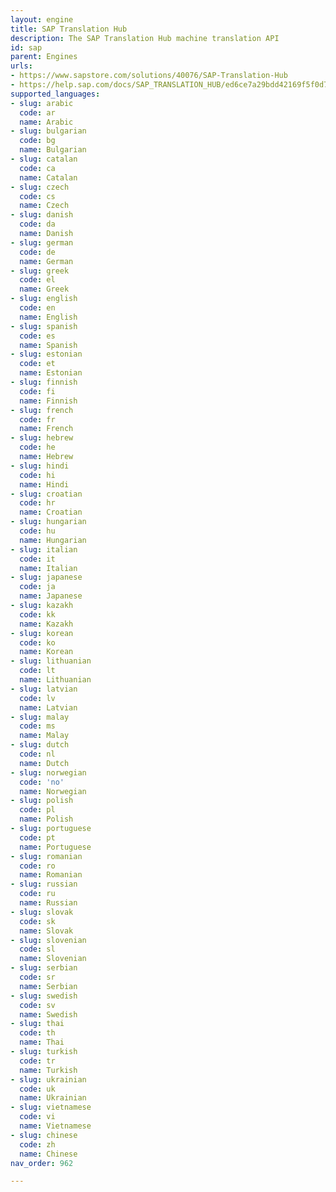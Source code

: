 ```yaml
---
layout: engine
title: SAP Translation Hub
description: The SAP Translation Hub machine translation API
id: sap
parent: Engines
urls:
- https://www.sapstore.com/solutions/40076/SAP-Translation-Hub
- https://help.sap.com/docs/SAP_TRANSLATION_HUB/ed6ce7a29bdd42169f5f0d7868bce6eb/1b15cf69580449c0bd8525696c97b90d.html?locale=en-US
supported_languages:
- slug: arabic
  code: ar
  name: Arabic
- slug: bulgarian
  code: bg
  name: Bulgarian
- slug: catalan
  code: ca
  name: Catalan
- slug: czech
  code: cs
  name: Czech
- slug: danish
  code: da
  name: Danish
- slug: german
  code: de
  name: German
- slug: greek
  code: el
  name: Greek
- slug: english
  code: en
  name: English
- slug: spanish
  code: es
  name: Spanish
- slug: estonian
  code: et
  name: Estonian
- slug: finnish
  code: fi
  name: Finnish
- slug: french
  code: fr
  name: French
- slug: hebrew
  code: he
  name: Hebrew
- slug: hindi
  code: hi
  name: Hindi
- slug: croatian
  code: hr
  name: Croatian
- slug: hungarian
  code: hu
  name: Hungarian
- slug: italian
  code: it
  name: Italian
- slug: japanese
  code: ja
  name: Japanese
- slug: kazakh
  code: kk
  name: Kazakh
- slug: korean
  code: ko
  name: Korean
- slug: lithuanian
  code: lt
  name: Lithuanian
- slug: latvian
  code: lv
  name: Latvian
- slug: malay
  code: ms
  name: Malay
- slug: dutch
  code: nl
  name: Dutch
- slug: norwegian
  code: 'no'
  name: Norwegian
- slug: polish
  code: pl
  name: Polish
- slug: portuguese
  code: pt
  name: Portuguese
- slug: romanian
  code: ro
  name: Romanian
- slug: russian
  code: ru
  name: Russian
- slug: slovak
  code: sk
  name: Slovak
- slug: slovenian
  code: sl
  name: Slovenian
- slug: serbian
  code: sr
  name: Serbian
- slug: swedish
  code: sv
  name: Swedish
- slug: thai
  code: th
  name: Thai
- slug: turkish
  code: tr
  name: Turkish
- slug: ukrainian
  code: uk
  name: Ukrainian
- slug: vietnamese
  code: vi
  name: Vietnamese
- slug: chinese
  code: zh
  name: Chinese
nav_order: 962

---
```



